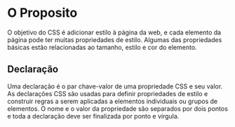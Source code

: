 # O Proposito

O objetivo do CSS é adicionar estilo à página da web, e cada elemento da página pode ter muitas propriedades de estilo. Algumas das propriedades básicas estão relacionadas ao tamanho, estilo e cor do elemento.

## Declaração

Uma declaração é o par chave-valor de uma propriedade CSS e seu valor. As declarações CSS são usadas para definir propriedades de estilo e construir regras a serem aplicadas a elementos individuais ou grupos de elementos. O nome e o valor da propriedade são separados por dois pontos e toda a declaração deve ser finalizada por ponto e vírgula.
